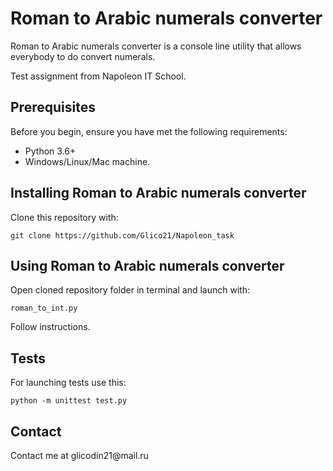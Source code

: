 <h1>Roman to Arabic numerals converter</h1>
Roman to Arabic numerals converter is a console line utility that allows everybody to do convert numerals.

Test assignment from Napoleon IT School.

<h2>Prerequisites</h2>

Before you begin, ensure you have met the following requirements:
<ul>
<li>Python 3.6+</li>
<li>Windows/Linux/Mac machine.</li>
</ul>

<h2>Installing Roman to Arabic numerals converter</h2>
Clone this repository with:

```
git clone https://github.com/Glico21/Napoleon_task
```
<h2>Using Roman to Arabic numerals converter</h2>
Open cloned repository folder in terminal and launch with:

```
roman_to_int.py
```

Follow instructions.
<h2>Tests</h2>
For launching tests use this:

```
python -m unittest test.py
```

<h2>Contact</h2>
Contact me at glicodin21@mail.ru
